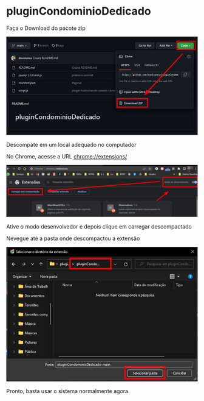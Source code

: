 # pluginCondominioDedicado

Faça o Download do pacote zip

![](print/ScreenShot-2022-08-11_11-55.png)

Descompate em um local adequado no computador

No Chrome, acesse a URL [chrome://extensions/](chrome://extensions/)

![](print/ScreenShot-2022-08-11_12-00.png)

Ative o modo desenvolvedor e depois clique em carregar descompactado

Nevegue até a pasta onde descompactou a extensão

![](print/ScreenShot-2022-08-11_12-34.png)

Pronto, basta usar o sistema normalmente agora.
